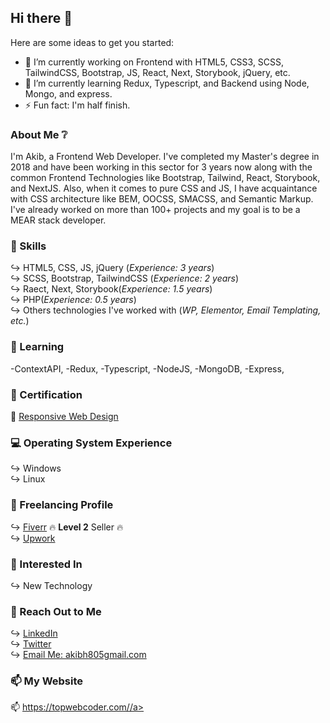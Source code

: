 ## Hi there 👋

Here are some ideas to get you started:

- 🔭 I’m currently working on Frontend with HTML5, CSS3, SCSS, TailwindCSS, Bootstrap, JS, React, Next, Storybook, jQuery, etc.
- 🌱 I’m currently learning Redux, Typescript, and Backend using Node, Mongo, and express.
- ⚡ Fun fact: I'm half finish.

### About Me ❔

I'm Akib, a Frontend Web Developer. I've completed my Master's degree in 2018 and have been working in this sector for 3 years now along with the common Frontend Technologies like Bootstrap, Tailwind, React, Storybook, and NextJS. Also, when it comes to pure CSS and JS, I have acquaintance with CSS architecture like BEM, OOCSS, SMACSS, and Semantic Markup. I've already worked on more than 100+ projects and my goal is to be a MEAR stack developer.

### 💪 Skills

↪️ HTML5, CSS, JS, jQuery (<i>Experience: 3 years</i>)<br>
↪️ SCSS, Bootstrap, TailwindCSS (<i>Experience: 2 years</i>)<br>
↪️ Raect, Next, Storybook(<i>Experience: 1.5 years</i>)<br>
↪️ PHP(<i>Experience: 0.5 years</i>)<br>
↪️ Others technologies I've worked with (<i>WP, Elementor, Email Templating, etc.</i>)<br>

### 🌱 Learning

-ContextAPI,
-Redux,
-Typescript,
-NodeJS,
-MongoDB,
-Express,

### 📘 Certification

📘 <a href="https://www.freecodecamp.org/certification/akib/responsive-web-design" target="_blank">Responsive Web Design</a><br>

### 💻 Operating System Experience

↪️ Windows<br>
↪️ Linux<br>

### 🎌 Freelancing Profile

↪️ <a href="fiverr.com/developer_akib" target="_blank">Fiverr</a> 🔥 <b>Level 2</b> Seller 🔥<br>
↪️ <a href="https://www.upwork.com/freelancers/~010a4ea544cd34b802" target="_blank">Upwork</a> <br>

### 🌷 Interested In

↪️ New Technology<br>

### 📨 Reach Out to Me

↪️ <a href="https://www.linkedin.com/in/shuaib-hasan-akib-028140185" target="_blank">LinkedIn</a><br>
↪️ <a href="https://twitter.com/Shuaibhasanakib" target="_blank">Twitter</a><br>
↪️ <a href="mailto:akibh805gmail.com" target="_blank">Email Me: akibh805gmail.com</a><br>

### 📫 My Website

📫 <a href="https://topwebcoder.com/" target="_blank">https://topwebcoder.com//a><br>

